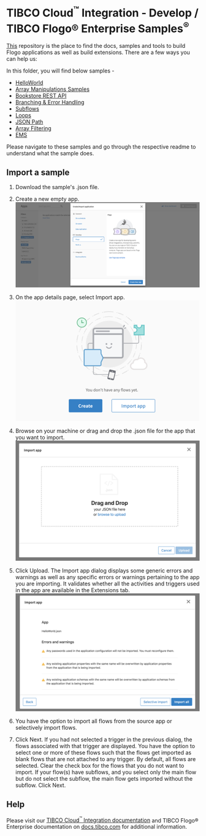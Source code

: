 # TIBCO Cloud<sup>&trade;</sup> Integration - Develop / TIBCO Flogo® Enterprise Samples<sup>&reg;</sup>

[This](https://github.com/TIBCOSoftware/tci-flogo) repository is the place to find the docs, samples and tools to build Flogo applications as well as build extensions. There are a few ways you can help us:

In this folder, you will find below samples - 

* [HelloWorld](/samples/app-dev/hello-world)
* [Array Manipulations Samples](/samples/app-dev/Array-Operations)
* [Bookstore REST API](/samples/app-dev/rest-api)
* [Branching & Error Handling](/samples/app-dev/branching-errorhandling)
* [Subflows](/samples/app-dev/subflows)
* [Loops](/samples/app-dev/loops.sample)
* [JSON Path](/samples/app-dev/json.path.sample)
* [Array Filtering](/samples/app-dev/array.forEach.sample)
* [EMS](/samples/app-dev/ems.sample)

Please navigate to these samples and go through the respective readme to understand what the sample does.

## Import a sample

1. Download the sample's .json file.

2. Create a new empty app.
![Create an app](import-screenshots/2.png)

3. On the app details page, select Import app.
![Select import](import-screenshots/3.png)

4. Browse on your machine or drag and drop the .json file for the app that you want to import.
![Import your sample](import-screenshots/4.png)

5. Click Upload. The Import app dialog displays some generic errors and warnings as well as any specific errors or warnings pertaining to the app you are importing. It validates whether all the activities and triggers used in the app are available in the Extensions tab.
![The Import app dialog](import-screenshots/5.png)

6. You have the option to import all flows from the source app or selectively import flows.

7. Click Next. If you had not selected a trigger in the previous dialog, the flows associated with that trigger are displayed. You have the option to select one or more of these flows such that the flows get imported as blank flows that are not attached to any trigger. By default, all flows are selected. Clear the check box for the flows that you do not want to import. If your flow(s) have subflows, and you select only the main flow but do not select the subflow, the main flow gets imported without the subflow. Click Next.

## Help

Please visit our [TIBCO Cloud<sup>&trade;</sup> Integration documentation](https://integration.cloud.tibco.com/docs/) and TIBCO Flogo® Enterprise documentation on [docs.tibco.com](https://docs.tibco.com/) for additional information.
